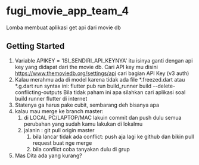 # fugi_movie_app_team_4

Lomba membuat aplikasi get api dari movie db

## Getting Started
1. Variable APIKEY = 'ISI_SENDIRI_API_KEYNYA' itu isinya ganti dengan api key yang didapat dari the movie db. Cari API key mu disini https://www.themoviedb.org/settings/api cari bagian API Key (v3 auth)
2. Kalau merahmu ada di model karena tidak ada file *.freezed.dart atau *.g.dart run syntax ini: 
flutter pub run build_runner build --delete-conflicting-outputs
Bila tidak paham ini apa silahkan cari aplikasi soal build runner flutter di internet
3. Statenya ga harus pake cubit, sembarang deh bisanya apa
4. kalau mau merge ke branch master:
    1. di LOCAL PC/LAPTOP/MAC lakuin commit dan push dulu semua perubahan yang sudah kamu lakukan di lokalmu
    2. jalanin : git pull origin master
        1. bila lancar tidak ada conflict: push aja lagi ke github dan bikin pull request buat nge merge
        2. bila conflict coba tanyakan dulu di grup
5. Mas Dita ada yang kurang?